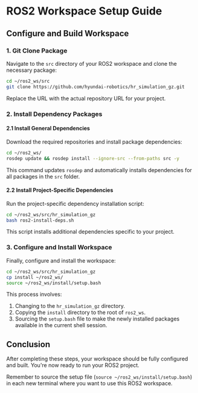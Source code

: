 # ROS2 Workspace Setup Guide

## Configure and Build Workspace

### 1. Git Clone Package

Navigate to the `src` directory of your ROS2 workspace and clone the necessary package:

```bash
cd ~/ros2_ws/src
git clone https://github.com/hyundai-robotics/hr_simulation_gz.git
```

Replace the URL with the actual repository URL for your project.

### 2. Install Dependency Packages

#### 2.1 Install General Dependencies

Download the required repositories and install package dependencies:

```bash
cd ~/ros2_ws/
rosdep update && rosdep install --ignore-src --from-paths src -y
```

This command updates `rosdep` and automatically installs dependencies for all packages in the `src` folder.

#### 2.2 Install Project-Specific Dependencies

Run the project-specific dependency installation script:

```bash
cd ~/ros2_ws/src/hr_simulation_gz
bash ros2-install-deps.sh
```

This script installs additional dependencies specific to your project.

### 3. Configure and Install Workspace

Finally, configure and install the workspace:

```bash
cd ~/ros2_ws/src/hr_simulation_gz
cp install ~/ros2_ws/
source ~/ros2_ws/install/setup.bash
```

This process involves:

1. Changing to the `hr_simulation_gz` directory.
2. Copying the `install` directory to the root of `ros2_ws`.
3. Sourcing the `setup.bash` file to make the newly installed packages available in the current shell session.

## Conclusion

After completing these steps, your workspace should be fully configured and built. You're now ready to run your ROS2 project.

Remember to source the setup file (`source ~/ros2_ws/install/setup.bash`) in each new terminal where you want to use this ROS2 workspace.
